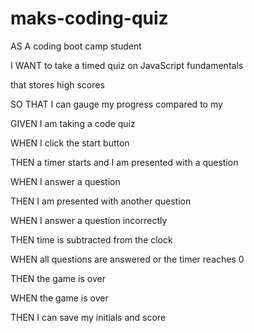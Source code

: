 # maks-coding-quiz

AS A coding boot camp student

I WANT to take a timed quiz on JavaScript fundamentals 

that stores high scores

SO THAT I can gauge my progress compared to my 

GIVEN I am taking a code quiz

WHEN I click the start button

THEN a timer starts and I am presented with a question

WHEN I answer a question

THEN I am presented with another question

WHEN I answer a question incorrectly

THEN time is subtracted from the clock

WHEN all questions are answered or the timer reaches 0

THEN the game is over

WHEN the game is over

THEN I can save my initials and score
